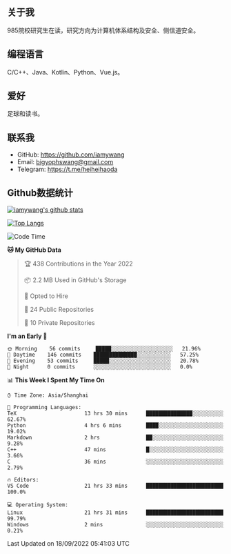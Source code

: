 ## 关于我

985院校研究生在读，研究方向为计算机体系结构及安全、侧信道安全。

## 编程语言

C/C++、Java、Kotlin、Python、Vue.js。

## 爱好

足球和读书。

## 联系我

- GitHub: https://github.com/iamywang
- Email: bigyophswang@gmail.com
- Telegram: https://t.me/heiheihaoda

## Github数据统计

[![iamywang's github stats](https://github-readme-stats.vercel.app/api?username=iamywang&count_private=true&show_icons=true)]()

[![Top Langs](https://github-readme-stats.vercel.app/api/top-langs/?username=iamywang&layout=compact)]()

<!--START_SECTION:waka-->
![Code Time](http://img.shields.io/badge/Code%20Time-560%20hrs%2055%20mins-blue)

**🐱 My GitHub Data** 

> 🏆 438 Contributions in the Year 2022
 > 
> 📦 2.2 MB Used in GitHub's Storage 
 > 
> 💼 Opted to Hire
 > 
> 📜 24 Public Repositories 
 > 
> 🔑 10 Private Repositories  
 > 
**I'm an Early 🐤** 

```text
🌞 Morning    56 commits     █████░░░░░░░░░░░░░░░░░░░░   21.96% 
🌆 Daytime    146 commits    ██████████████░░░░░░░░░░░   57.25% 
🌃 Evening    53 commits     █████░░░░░░░░░░░░░░░░░░░░   20.78% 
🌙 Night      0 commits      ░░░░░░░░░░░░░░░░░░░░░░░░░   0.0%

```


📊 **This Week I Spent My Time On** 

```text
⌚︎ Time Zone: Asia/Shanghai

💬 Programming Languages: 
TeX                      13 hrs 30 mins      ███████████████░░░░░░░░░░   62.67% 
Python                   4 hrs 6 mins        ████░░░░░░░░░░░░░░░░░░░░░   19.02% 
Markdown                 2 hrs               ██░░░░░░░░░░░░░░░░░░░░░░░   9.28% 
C++                      47 mins             █░░░░░░░░░░░░░░░░░░░░░░░░   3.66% 
C                        36 mins             ░░░░░░░░░░░░░░░░░░░░░░░░░   2.79%

🔥 Editors: 
VS Code                  21 hrs 33 mins      █████████████████████████   100.0%

💻 Operating System: 
Linux                    21 hrs 31 mins      █████████████████████████   99.79% 
Windows                  2 mins              ░░░░░░░░░░░░░░░░░░░░░░░░░   0.21%

```


 Last Updated on 18/09/2022 05:41:03 UTC
<!--END_SECTION:waka-->
